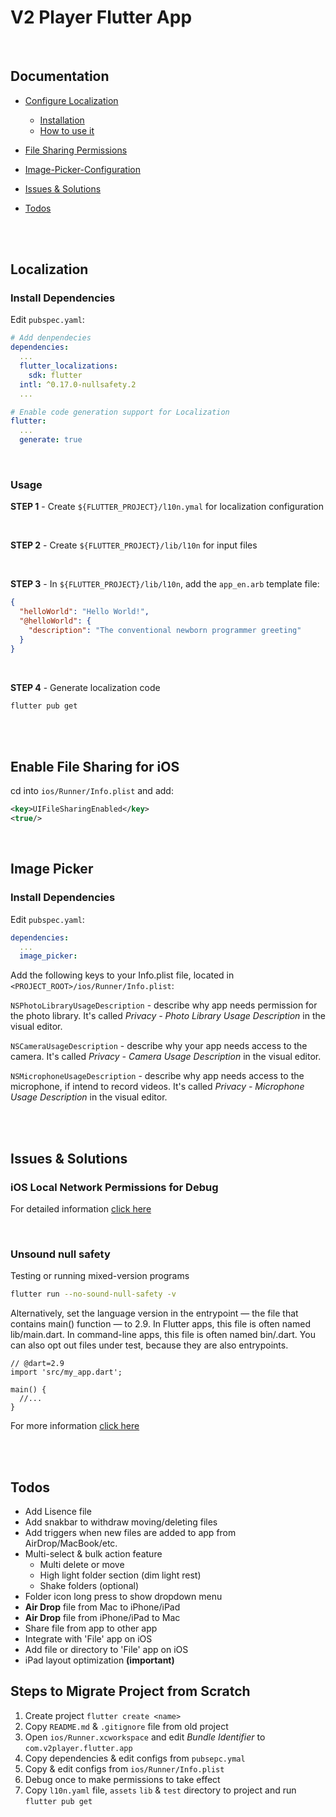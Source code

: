 # V2 Player Flutter App

<br />

## Documentation

- [Configure Localization](#localization)

  - [Installation](#install-dependencies)
  - [How to use it](#usage)

- [File Sharing Permissions](#enable-file-sharing-for-iOS)
- [Image-Picker-Configuration](#image-picker)
- [Issues & Solutions](#issues-&-solutions)
- [Todos](#todos)

<br /><br />

## Localization

### Install Dependencies

Edit `pubspec.yaml`:

```yaml
# Add denpendecies
dependencies:
  ...
  flutter_localizations:
    sdk: flutter
  intl: ^0.17.0-nullsafety.2
  ...

# Enable code generation support for Localization
flutter:
  ...
  generate: true
```

<br />

### Usage

**STEP 1** - Create `${FLUTTER_PROJECT}/l10n.ymal` for localization configuration

<br />

**STEP 2** - Create `${FLUTTER_PROJECT}/lib/l10n` for input files

<br />

**STEP 3** - In `${FLUTTER_PROJECT}/lib/l10n`, add the `app_en.arb` template file:

```json
{
  "helloWorld": "Hello World!",
  "@helloWorld": {
    "description": "The conventional newborn programmer greeting"
  }
}
```

<br />

**STEP 4** - Generate localization code

```sh
flutter pub get
```

<br /><br />

## Enable File Sharing for iOS

cd into `ios/Runner/Info.plist` and add:

```xml
<key>UIFileSharingEnabled</key>
<true/>
```

<br />

## Image Picker

### Install Dependencies

Edit `pubspec.yaml`:

```yaml
dependencies:
  ...
  image_picker:
```

Add the following keys to your Info.plist file, located in `<PROJECT_ROOT>/ios/Runner/Info.plist`:

`NSPhotoLibraryUsageDescription` - describe why app needs permission for the photo library. It's called _Privacy - Photo Library Usage Description_ in the visual editor.

`NSCameraUsageDescription` - describe why your app needs access to the camera. It's called _Privacy - Camera Usage Description_ in the visual editor.

`NSMicrophoneUsageDescription` - describe why app needs access to the microphone, if intend to record videos. It's called _Privacy - Microphone Usage Description_ in the visual editor.

<br /><br />

## Issues & Solutions

### iOS Local Network Permissions for Debug

For detailed information [click here](https://flutter.dev/docs/development/add-to-app/ios/project-setup#local-network-privacy-permissions)

<br />

### Unsound null safety

Testing or running mixed-version programs

```sh
flutter run --no-sound-null-safety -v
```

Alternatively, set the language version in the entrypoint — the file that contains main() function — to 2.9. In Flutter apps, this file is often named lib/main.dart. In command-line apps, this file is often named bin/<packageName>.dart. You can also opt out files under test, because they are also entrypoints.

```
// @dart=2.9
import 'src/my_app.dart';

main() {
  //...
}
```

For more information [click here](https://dart.dev/null-safety/unsound-null-safety)

<br /><br />

## Todos

- Add Lisence file
- Add snakbar to withdraw moving/deleting files
- Add triggers when new files are added to app from AirDrop/MacBook/etc.
- Multi-select & bulk action feature
  - Multi delete or move
  - High light folder section (dim light rest)
  - Shake folders (optional)
- Folder icon long press to show dropdown menu
- **Air Drop** file from Mac to iPhone/iPad
- **Air Drop** file from iPhone/iPad to Mac
- Share file from app to other app
- Integrate with 'File' app on iOS
- Add file or directory to 'File' app on iOS
- iPad layout optimization **(important)**

## Steps to Migrate Project from Scratch

1. Create project `flutter create <name>`
2. Copy `README.md` & `.gitignore` file from old project
3. Open `ios/Runner.xcworkspace` and edit _Bundle Identifier_ to `com.v2player.flutter.app`
4. Copy dependencies & edit configs from `pubsepc.ymal`
5. Copy & edit configs from `ios/Runner/Info.plist`
6. Debug once to make permissions to take effect
7. Copy `l10n.yaml` file, `assets` `lib` & `test` directory to project and run `flutter pub get`

